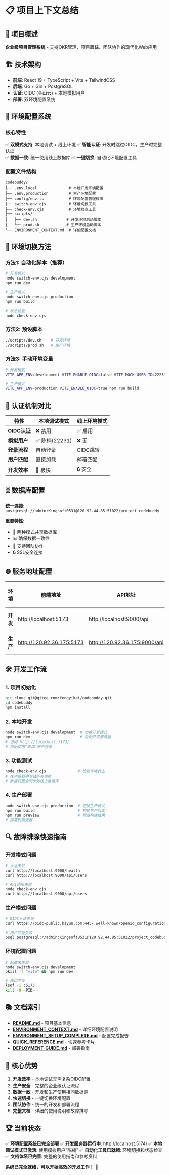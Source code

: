 # 📋 项目上下文总结

## 🎯 项目概述
**企业级项目管理系统** - 支持OKR管理、项目跟踪、团队协作的现代化Web应用

## 🏗️ 技术架构
- **前端**: React 19 + TypeScript + Vite + TailwindCSS
- **后端**: Go + Gin + PostgreSQL
- **认证**: OIDC (金山云) + 本地模拟用户
- **部署**: 双环境配置系统

## 🔧 环境配置系统

### 核心特性
✅ **双模式支持**: 本地调试 + 线上环境
✅ **智能认证**: 开发时跳过OIDC，生产时完整认证  
✅ **数据一致**: 统一使用线上数据库
✅ **一键切换**: 自动化环境配置工具

### 配置文件结构
```
codebuddy/
├── .env.local              # 本地开发环境配置
├── .env.production         # 生产环境配置
├── config/env.ts           # 环境配置管理模块
├── switch-env.cjs          # 环境切换工具
├── check-env.cjs           # 环境检查工具
├── scripts/
│   ├── dev.sh             # 开发环境启动脚本
│   └── prod.sh            # 生产环境启动脚本
└── ENVIRONMENT_CONTEXT.md  # 详细配置文档
```

## 🔄 环境切换方法

### 方法1: 自动化脚本（推荐）
```bash
# 开发模式
node switch-env.cjs development
npm run dev

# 生产模式  
node switch-env.cjs production
npm run build

# 状态检查
node check-env.cjs
```

### 方法2: 预设脚本
```bash
./scripts/dev.sh    # 开发环境
./scripts/prod.sh   # 生产环境
```

### 方法3: 手动环境变量
```bash
# 开发模式
VITE_APP_ENV=development VITE_ENABLE_OIDC=false VITE_MOCK_USER_ID=22231 npm run dev

# 生产模式
VITE_APP_ENV=production VITE_ENABLE_OIDC=true npm run build
```

## 🔐 认证机制对比

| 特性 | 本地调试模式 | 线上环境模式 |
|------|-------------|-------------|
| **OIDC认证** | ❌ 禁用 | ✅ 启用 |
| **模拟用户** | ✅ 陈楠(22231) | ❌ 无 |
| **登录流程** | 自动登录 | OIDC跳转 |
| **用户匹配** | 直接加载 | 邮箱匹配 |
| **开发效率** | 🚀 极快 | 🔒 安全 |

## 🗄️ 数据库配置

**统一连接**: `postgresql://admin:Kingsoft0531@120.92.44.85:51022/project_codebuddy`

**重要特性**:
- 🔄 两种模式共享数据库
- 📊 确保数据一致性  
- 👥 支持团队协作
- 🔒 SSL安全连接

## 🌐 服务地址配置

| 环境 | 前端地址 | API地址 | 数据库 |
|------|----------|---------|--------|
| **开发** | http://localhost:5173 | http://localhost:9000/api | 线上DB |
| **生产** | http://120.92.36.175:5173 | http://120.92.36.175:9000/api | 线上DB |

## 🛠️ 开发工作流

### 1. 项目初始化
```bash
git clone git@gitee.com:fengyikai/codebuddy.git
cd codebuddy
npm install
```

### 2. 本地开发
```bash
node switch-env.cjs development  # 切换开发模式
npm run dev                      # 启动开发服务器
# 访问 http://localhost:5173/
# 自动使用"陈楠"账户登录
```

### 3. 功能测试
```bash
node check-env.cjs              # 检查环境状态
# 在浏览器中测试所有功能
# 数据变更会同步到线上数据库
```

### 4. 生产部署
```bash
node switch-env.cjs production  # 切换生产模式
npm run build                   # 构建生产版本
npm run preview                 # 预览构建结果
# 部署到服务器
```

## 🔍 故障排除快速指南

### 开发模式问题
```bash
# 认证失败
curl http://localhost:9000/health
curl http://localhost:9000/api/users

# API调用失败  
node check-env.cjs
curl http://localhost:9000/api/users
```

### 生产模式问题
```bash
# OIDC认证失败
curl https://oidc-public.ksyun.com:443/.well-known/openid_configuration

# 用户匹配失败
psql postgresql://admin:Kingsoft0531@120.92.44.85:51022/project_codebuddy -c "SELECT * FROM users;"
```

### 环境配置问题
```bash
# 配置未生效
node switch-env.cjs development
pkill -f "vite" && npm run dev

# 端口冲突
lsof -i :5173
kill -9 <PID>
```

## 📚 文档索引

- **[README.md](./README.md)** - 项目基本信息
- **[ENVIRONMENT_CONTEXT.md](./ENVIRONMENT_CONTEXT.md)** - 详细环境配置说明
- **[ENVIRONMENT_SETUP_COMPLETE.md](./ENVIRONMENT_SETUP_COMPLETE.md)** - 配置完成报告
- **[QUICK_REFERENCE.md](./QUICK_REFERENCE.md)** - 快速参考卡片
- **[DEPLOYMENT_GUIDE.md](./DEPLOYMENT_GUIDE.md)** - 部署指南

## 🎯 核心优势

1. **开发效率** - 本地调试无需复杂OIDC配置
2. **生产安全** - 完整的企业级认证流程
3. **数据一致** - 开发和生产使用相同数据源
4. **快速切换** - 一键切换环境配置
5. **团队协作** - 统一的开发和部署流程
6. **完整文档** - 详细的使用说明和故障排除

## 🏆 当前状态

✅ **环境配置系统已完全部署**
✅ **开发服务器运行中**: http://localhost:5174/
✅ **本地调试模式已激活**: 使用模拟用户"陈楠"
✅ **自动化工具已就绪**: 环境切换和状态检查
✅ **文档体系已完善**: 完整的使用指南和参考资料

**系统已完全就绪，可以开始高效的开发工作！** 🚀